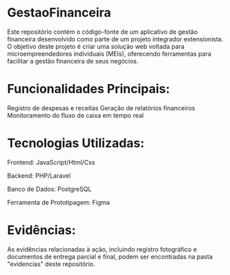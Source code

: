 # GestaoFinanceira
Este repositório contém o código-fonte de um aplicativo de gestão financeira desenvolvido como parte de um projeto integrador extensionista. O objetivo deste projeto é criar uma solução web voltada para microempreendedores individuais (MEIs), oferecendo ferramentas para facilitar a gestão financeira de seus negócios.


# Funcionalidades Principais:

Registro de despesas e receitas
Geração de relatórios financeiros
Monitoramento do fluxo de caixa em tempo real

# Tecnologias Utilizadas:
Frontend: JavaScript/Html/Css

Backend: PHP/Laravel

Banco de Dados: PostgreSQL

Ferramenta de Prototipagem: Figma


# Evidências:
As evidências relacionadas à ação, incluindo registro fotográfico e documentos de entrega parcial e final, podem ser encontradas na pasta "evidencias" deste repositório.